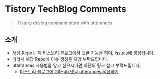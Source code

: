 # Tistory TechBlog Comments

> Tistory devlog comment store with utterances

## 소개

* 해당 Repo는 제 티스토리 블로그에서 댓글 기능을 하며, [Issues](https://github.com/Yian-Kim/tistory-devlog-comments/issues)에 생성됩니다.
* 따라서 해당 Repo에 이슈 생성은 지양 부탁드립니다.
* utterances 사용법을 알고 싶으시다면 하단의 링크 참고 부탁드립니다.
    - [티스토리 블로그에 GitHub 댓글 utterances 적용하기](https://yian.tistory.com/3)
